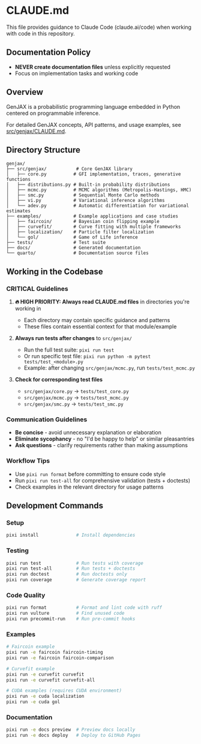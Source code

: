# CLAUDE.md

This file provides guidance to Claude Code (claude.ai/code) when working with code in this repository.

## Documentation Policy

- **NEVER create documentation files** unless explicitly requested
- Focus on implementation tasks and working code

## Overview

GenJAX is a probabilistic programming language embedded in Python centered on programmable inference.

For detailed GenJAX concepts, API patterns, and usage examples, see [src/genjax/CLAUDE.md](src/genjax/CLAUDE.md).

## Directory Structure

```
genjax/
├── src/genjax/           # Core GenJAX library
│   ├── core.py          # GFI implementation, traces, generative functions
│   ├── distributions.py # Built-in probability distributions
│   ├── mcmc.py          # MCMC algorithms (Metropolis-Hastings, HMC)
│   ├── smc.py           # Sequential Monte Carlo methods
│   ├── vi.py            # Variational inference algorithms
│   └── adev.py          # Automatic differentiation for variational estimates
├── examples/            # Example applications and case studies
│   ├── faircoin/        # Bayesian coin flipping example
│   ├── curvefit/        # Curve fitting with multiple frameworks
│   ├── localization/    # Particle filter localization
│   └── gol/             # Game of Life inference
├── tests/               # Test suite
├── docs/                # Generated documentation
└── quarto/              # Documentation source files
```

## Working in the Codebase

### CRITICAL Guidelines

1. **🔥 HIGH PRIORITY: Always read CLAUDE.md files** in directories you're working in
   - Each directory may contain specific guidance and patterns
   - These files contain essential context for that module/example

2. **Always run tests after changes** to `src/genjax/`
   - Run the full test suite: `pixi run test`
   - Or run specific test file: `pixi run python -m pytest tests/test_<module>.py`
   - Example: after changing `src/genjax/mcmc.py`, run `tests/test_mcmc.py`

3. **Check for corresponding test files**
   - `src/genjax/core.py` → `tests/test_core.py`
   - `src/genjax/mcmc.py` → `tests/test_mcmc.py`
   - `src/genjax/smc.py` → `tests/test_smc.py`

### Communication Guidelines

- **Be concise** - avoid unnecessary explanation or elaboration
- **Eliminate sycophancy** - no "I'd be happy to help" or similar pleasantries
- **Ask questions** - clarify requirements rather than making assumptions

### Workflow Tips

- Use `pixi run format` before committing to ensure code style
- Run `pixi run test-all` for comprehensive validation (tests + doctests)
- Check examples in the relevant directory for usage patterns

## Development Commands

### Setup

```bash
pixi install              # Install dependencies
```

### Testing

```bash
pixi run test             # Run tests with coverage
pixi run test-all         # Run tests + doctests
pixi run doctest          # Run doctests only
pixi run coverage         # Generate coverage report
```

### Code Quality

```bash
pixi run format           # Format and lint code with ruff
pixi run vulture          # Find unused code
pixi run precommit-run    # Run pre-commit hooks
```

### Examples

```bash
# Faircoin example
pixi run -e faircoin faircoin-timing
pixi run -e faircoin faircoin-comparison

# Curvefit example
pixi run -e curvefit curvefit
pixi run -e curvefit curvefit-all

# CUDA examples (requires CUDA environment)
pixi run -e cuda localization
pixi run -e cuda gol
```

### Documentation

```bash
pixi run -e docs preview  # Preview docs locally
pixi run -e docs deploy   # Deploy to GitHub Pages
```
